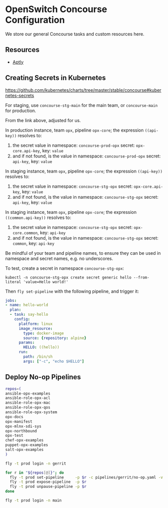 # OpenSwitch Concourse Configuration

We store our general Concourse tasks and custom resources here.

## Resources

- [Aptly](resources/aptly)

## Creating Secrets in Kubernetes

https://github.com/kubernetes/charts/tree/master/stable/concourse#kubernetes-secrets

For staging, use `concourse-stg-main` for the main team, or `concourse-main` for production.

From the link above, adjusted for us.

In production instance, team `opx`, pipeline `opx-core`; the expression `((api-key))` resolves to:

1. the secret value in namespace: `concourse-prod-opx` secret: `opx-core.api-key`, key: `value`
2. and if not found, is the value in namespace: `concourse-prod-opx` secret: `api-key`, key: `value`

In staging instance, team `opx`, pipeline `opx-core`; the expression `((api-key))` resolves to:

1. the secret value in namespace: `concourse-stg-opx` secret: `opx-core.api-key`, key: `value`
2. and if not found, is the value in namespace: `concourse-stg-opx` secret: `api-key`, key: `value`

In staging instance, team `opx`, pipeline `opx-core`; the expression `((common.api-key))` resolves to:

1. the secret value in namespace: `concourse-stg-opx` secret: `opx-core.common`, key: `api-key`
2. and if not found, is the value in namespace: `concourse-stg-opx` secret: `common`, key: `api-key`

Be mindful of your team and pipeline names, to ensure they can be used in namespace and secret names, e.g. no underscores.

To test, create a secret in namespace `concourse-stg-opx`:

```console
kubectl -n concourse-stg-opx create secret generic hello --from-literal 'value=Hello world!'
```

Then `fly set-pipeline` with the following pipeline, and trigger it:

```yaml
jobs:
- name: hello-world
  plan:
  - task: say-hello
    config:
      platform: linux
      image_resource:
        type: docker-image
        source: {repository: alpine}
      params:
        HELLO: ((hello))
      run:
        path: /bin/sh
        args: ["-c", "echo $HELLO"]
```

## Deploy No-op Pipelines

```bash
repos=(
ansible-opx-examples
ansible-role-opx-acl
ansible-role-opx-mac
ansible-role-opx-qos
ansible-role-opx-system
opx-docs
opx-manifest
opx-mlnx-sdi-sys
opx-northbound
opx-test
chef-opx-examples
puppet-opx-examples
salt-opx-examples
)

fly -t prod login -n gerrit

for r in "${repos[@]}"; do
  fly -t prod set-pipeline     -p $r -c pipelines/gerrit/no-op.yaml -v repo=$r
  fly -t prod expose-pipeline  -p $r
  fly -t prod unpause-pipeline -p $r
done

fly -t prod login -n main
```
